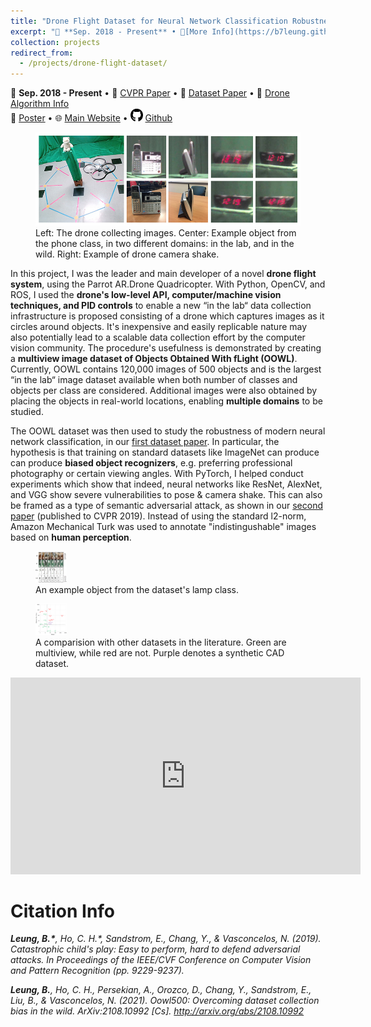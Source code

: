 ```yaml
---
title: "Drone Flight Dataset for Neural Network Classification Robustness"
excerpt: "📅 **Sep. 2018 - Present** • 🔎[More Info](https://b7leung.github.io/projects/drone-flight-dataset/) • 📄 [CVPR Paper](https://openaccess.thecvf.com/content_CVPR_2019/papers/Ho_Catastrophic_Childs_Play_Easy_to_Perform_Hard_to_Defend_Adversarial_CVPR_2019_paper.pdf) • 🌐 [Main Website](http://www.svcl.ucsd.edu/projects/OOWL/CVPR2019_adversarial.html) <br/> A drone flight system to collect over 120,000 images. The dataset was used to conduct experiments showing severe vulnerabilities (30% drop) in neural networks to pose & camera shake. Findings published to CVPR 2019. <br/><img src='/images/OOWL_Main_Picture.jpg'>"
collection: projects
redirect_from: 
  - /projects/drone-flight-dataset/
---
```


📅 **Sep. 2018 - Present** • 📄 [CVPR Paper](https://openaccess.thecvf.com/content_CVPR_2019/papers/Ho_Catastrophic_Childs_Play_Easy_to_Perform_Hard_to_Defend_Adversarial_CVPR_2019_paper.pdf) • 📄 [Dataset Paper](https://b7leung.github.io/files/OOWL_Dataset.pdf) • 📄 [Drone Algorithm Info](https://docs.google.com/presentation/d/15NlP05SLmo0Nyx40LU_9Uzq4h6xHTv1L-L0a8x-TYOY/edit?usp=sharing) <br/> 📄 [Poster](https://b7leung.github.io/files/cvpr19_adversarial_poster_final.pdf) • 🌐 [Main Website](http://www.svcl.ucsd.edu/projects/OOWL/CVPR2019_adversarial.html) • <img src="/images/github_icon.png" width="20" height="20"> [Github](https://github.com/b7leung/OOWL-Drone-Flight-System)



<figure>
  <img src='/images/OOWL_Main_Picture.jpg'>
  <figcaption>Left: The drone collecting images. Center: Example object from the phone class, in two different domains: in the lab, and in the wild. Right: Example of drone camera shake.</figcaption>
</figure>

In this project, I was the leader and main developer of a novel **drone flight system**, using the Parrot AR.Drone Quadricopter. With Python, OpenCV, and ROS, I used the **drone's low-level API, computer/machine vision techniques, and PID controls** to enable a new “in the lab“ data collection infrastructure is proposed consisting of a drone which captures images as it circles around objects. It's inexpensive and easily replicable nature may also potentially lead to a scalable data collection effort by the computer vision community. The procedure's usefulness is demonstrated by creating a **multiview image dataset of Objects Obtained With fLight (OOWL)**. Currently, OOWL contains 120,000 images of 500 objects and is the largest “in the lab“ image dataset available when both number of classes and objects per class are considered. Additional images were also obtained by placing the objects in real-world locations, enabling **multiple domains** to be studied.

The OOWL dataset was then used to study the robustness of modern neural network classification, in our [first dataset paper](https://b7leung.github.io/files/OOWL_Dataset.pdf). In particular, the hypothesis is that training on standard datasets like ImageNet can produce can produce **biased object recognizers**, e.g. preferring professional photography or certain viewing angles. With PyTorch, I helped conduct experiments which show that indeed, neural networks like ResNet, AlexNet, and VGG show severe vulnerabilities to pose & camera shake. This can also be framed as a type of semantic adversarial attack, as shown in our [second paper](https://openaccess.thecvf.com/content_CVPR_2019/papers/Ho_Catastrophic_Childs_Play_Easy_to_Perform_Hard_to_Defend_Adversarial_CVPR_2019_paper.pdf) (published to CVPR 2019). Instead of using the standard l2-norm, Amazon Mechanical Turk was used to annotate "indistingushable" images based on **human perception**.


<figure>
  <img src="/images/oowl_obj_example.png" width="50" height="50" >
  <figcaption>An example object from the dataset's lamp class.</figcaption>
</figure>

<figure>
  <img src="/images/oowl_dataset_compare.png" width="50" height="50" >
  <figcaption>A comparision with other datasets in the literature. Green are multiview, while red are not. Purple denotes a synthetic CAD dataset.</figcaption>
</figure>

<iframe width="560" height="315" src="https://www.youtube-nocookie.com/embed/WdvkxDUGUz0?controls=0" title="YouTube video player" frameborder="0" allow="accelerometer; autoplay; clipboard-write; encrypted-media; gyroscope; picture-in-picture" allowfullscreen></iframe>

<br/>

Citation Info
======

_**Leung, B.\***, Ho, C. H.\*, Sandstrom, E., Chang, Y., & Vasconcelos, N. (2019). Catastrophic child's play: Easy to perform, hard to defend adversarial attacks. In Proceedings of the IEEE/CVF Conference on Computer Vision and Pattern Recognition (pp. 9229-9237)._

_**Leung, B.**, Ho, C. H., Persekian, A., Orozco, D., Chang, Y., Sandstrom, E., Liu, B., & Vasconcelos, N. (2021). Oowl500: Overcoming dataset collection bias in the wild. ArXiv:2108.10992 [Cs]. http://arxiv.org/abs/2108.10992_